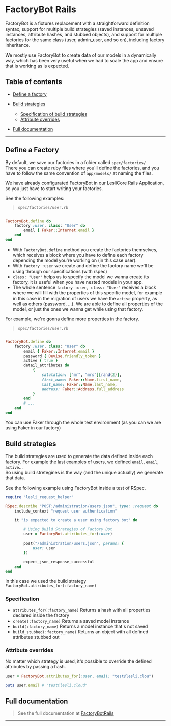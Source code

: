 # FactoryBot Rails


FactoryBot is a fixtures replacement with a straightforward definition syntax, support for multiple build strategies (saved instances, unsaved instances, attribute hashes, and stubbed objects), and support for multiple factories for the same class (user, admin_user, and so on), including factory inheritance.

We mostly use FactoryBot to create data of our models in a dynamically way, which has been very useful when we had to scale the app and ensure that is working as is expected.


## Table of contents
- [Define a factory](#define-a-factory)
- [Build strategies](#build-strategies)
    - [Specification of build strategies](#specification)
    - [Attribute overrides](#attribute-overrides)

- [Full documentation](#full-documentation)


--------

## Define a Factory
By default, we save our factories in a folder called `spec/factories/`      
There you can create ruby files where you'll define the factories, and you have to follow the same convention of `app/models/` at naming the files.

We have already configurated FactoryBot in our LesliCore Rails Application, so you just have to start writing your factories.

See the following examples:

> `spec/factories/user.rb`
```ruby

FactoryBot.define do
    factory :user, class: "User" do
        email { Faker::Internet.email }
    end
end
```

- With `FactoryBot.define` method you create the factories themselves, which receives a block where you have to define each factory depending the model you're working on (in this case user).
- With `factory :user` we create and define the factory name we'll be using through our specifications (with rspec)
- `class: "User"` helps us to specify the model we wanna create its factory, it is useful when you have nested models in your app.
- The whole sentence `factory :user, class: "User"` receives a block where we will fill with the properties of this specific model, for example in this case in the migration of users we have the `active` property, as well as others (password, ...).     We are able to define all properties of the model, or just the ones we wanna get while using that factory.

For example, we're gonna define more properties in the factory.

> `spec/factories/user.rb`
```ruby

FactoryBot.define do
    factory :user, class: "User" do
        email { Faker::Internet.email }
        password { Devise.friendly_token }
        active { true }
        detail_attributes do
            {
                salutation: ["mr", "mrs"][rand(2)],
                first_name: Faker::Name.first_name,
                last_name: Faker::Name.last_name,
                address: Faker::Address.full_address
            }
        end
        # ...
    end
end
```

You can use Faker through the whole test environment (as you can we are using Faker in our factory)

## Build strategies
The build strategies are used to generate the data defined inside each factory. For example the last examples of users, we defined `email`, `email`, `active`...         
So using build stretegines is the way (and the unique actually) we generate that data.

See the following example using FactoryBot inside a test of RSpec.

```ruby
require "lesli_request_helper"

RSpec.describe "POST:/administration/users.json", type: :request do
    include_context "request user authentication"

    it "is expected to create a user using factory bot" do

        # Using Build Strategies of Factory Bot
        user = FactoryBot.attributes_for(:user)

        post("/administration/users.json", params: {
            user: user
        })

        expect_json_response_successful
    end
end
```

In this case we used the build strategy `FactoryBot.attributes_for(:factory_name)`     

### Specification
- `attributes_for(:factory_name)` Returns a hash with all properties declared inside the factory
- `create(:factory_name)` Returns a saved model instance
- `build(:factory_name)` Returns a model instance that's not saved
- `build_stubbed(:factory_name)` Returns an object with all defined attributes stubbed out

### Attribute overrides
No matter which strategy is used, it's possible to override the defined attributes by passing a hash.

```ruby
user = FactoryBot.attributes_for(:user, email: "test@lesli.clou")

puts user.email # "test@lesli.cloud"
```

## Full documentation
> See the full documentation at [FactoryBotRails](https://github.com/thoughtbot/factory_bot/blob/master/GETTING_STARTED.md#getting-started)

--------
